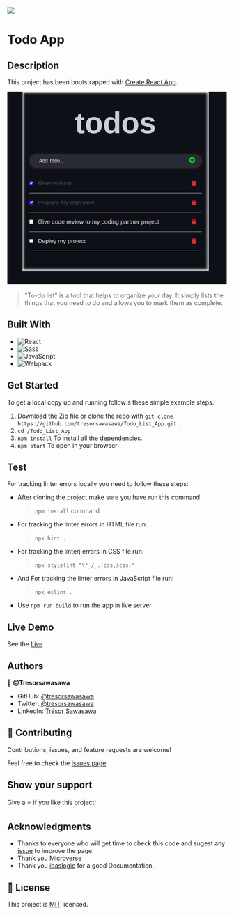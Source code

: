 ![](https://img.shields.io/badge/Microverse-blueviolet)
# Todo App

## Description

This project has been bootstrapped with [Create React App](https://github.com/facebook/create-react-app).

![App View](./src/assets/images/react-todo-app.png)

> "To-do list" is a tool that helps to organize your day. It simply lists the things that you need to do and allows you to mark them as complete. 

## Built With

- ![React](https://img.shields.io/badge/-React-000000?style=flat&logo=react)
- ![Sass](https://img.shields.io/badge/-Sass-000000?style=flat&logo=sass&logoColor=ffffff&labelColor=%23CC6699)
- ![JavaScript](https://img.shields.io/badge/-JavaScript-000000?style=flat&logo=javascript)
- ![Webpack](https://img.shields.io/badge/-Webpack-000000?style=flat&logo=Webpack)

## Get Started

To get a local copy up and running follow  s these simple example steps.

1. Download the Zip file or clone the repo with ```git clone https://github.com/tresorsawasawa/Todo_List_App.git ```.
2. ``` cd /Todo_List_App ```
3. ``` npm install ``` To install all the dependencies.
4.  ``` npm start ``` To open in your browser

## Test

For tracking linter errors locally you need to follow these steps:

- After cloning the project make sure you have run this command

  > `npm install` command

- For tracking the linter errors in HTML file run:

  > `npx hint .`

- For tracking the linterj errors in CSS file run:

  > `npx stylelint "\*_/_.{css,scss}"`

- And For tracking the linter errors in JavaScript file run:

  > `npx eslint .`

- Use `npm run build` to run the app in live server
## Live Demo

See the [Live](https://tresorsawasawa.github.io/react-todo-app/)

## Authors

👤 **@Tresorsawasawa**

- GitHub: [@tresorsawasawa](https://github.com/tresorsawasawa)
- Twitter: [@tresorsawasawa](https://twitter.com/TresorSawasawa)
- LinkedIn: [Trésor Sawasawa](https://www.linkedin.com/in/tr%C3%A9sor-sawasawa-43745320b/)
## 🤝 Contributing

Contributions, issues, and feature requests are welcome!

Feel free to check the [issues page](../../issues/).

## Show your support

Give a ⭐️ if you like this project!

## Acknowledgments

- Thanks to everyone who will get time to check this code and sugest any [issue](https://github.com/tresorsawasawa/MyPortfolio/issues) to improve the page.
- Thank you [Microverse](https://www.microverse.org/)
- Thank you [ibaslogic](https://ibaslogic.com/react-tutorial-for-beginners/) for a good Documentation.

## 📝 License

This project is [MIT](./MIT.md) licensed.
